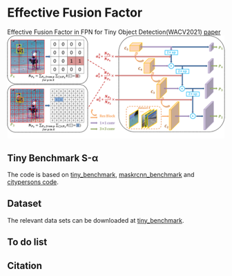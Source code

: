 # Effective Fusion Factor
Effective Fusion Factor in FPN for Tiny Object Detection(WACV2021) [paper](https://arxiv.org/pdf/2011.02298.pdf)
![](figure//framework.png)

## Tiny Benchmark S-α
The code is based on [tiny_benchmark](https://github.com/ucas-vg/TinyBenchmark), [maskrcnn_benchmark](https://github.com/facebookresearch/maskrcnn-benchmark) and [citypersons code](https://bitbucket.org/shanshanzhang/citypersons/src/default/evaluation/).

## Dataset
The relevant data sets can be downloaded at [tiny_benchmark](https://github.com/ucas-vg/TinyBenchmark).

## To do list

## Citation


